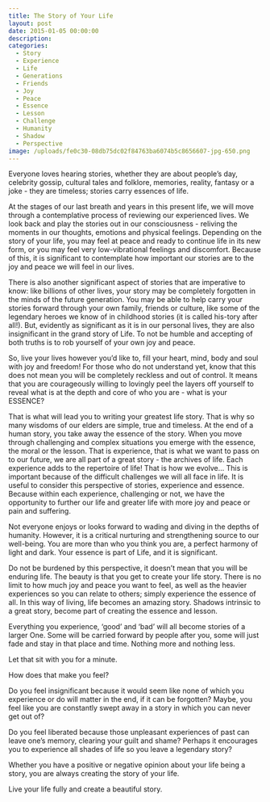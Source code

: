 ```yaml
---
title: The Story of Your Life
layout: post
date: 2015-01-05 00:00:00
description:
categories:
  - Story
  - Experience
  - Life
  - Generations
  - Friends
  - Joy
  - Peace
  - Essence
  - Lesson
  - Challenge
  - Humanity
  - Shadow
  - Perspective
image: /uploads/fe0c30-08db75dc02f84763ba6074b5c8656607-jpg-650.png
---
```



Everyone loves hearing stories, whether they are about people’s day, celebrity gossip, cultural tales and folklore, memories, reality, fantasy or a joke - they are timeless; stories carry essences of life.

At the stages of our last breath and years in this present life, we will move through a contemplative process of reviewing our experienced lives. We look back and play the stories out in our consciousness - reliving the moments in our thoughts, emotions and physical feelings. Depending on the story of your life, you may feel at peace and ready to continue life in its new form, or you may feel very low-vibrational feelings and discomfort. Because of this, it is significant to contemplate how important our stories are to the joy and peace we will feel in our lives.

There is also another significant aspect of stories that are imperative to know: like billions of other lives, your story may be completely forgotten in the minds of the future generation. You may be able to help carry your stories forward through your own family, friends or culture, like some of the legendary heroes we know of in childhood stories (it is called his-tory after all!). But, evidently as significant as it is in our personal lives, they are also insignificant in the grand story of Life. To not be humble and accepting of both truths is to rob yourself of your own joy and peace.

So, live your lives however you’d like to, fill your heart, mind, body and soul with joy and freedom! For those who do not understand yet, know that this does not mean you will be completely reckless and out of control. It means that you are courageously willing to lovingly peel the layers off yourself to reveal what is at the depth and core of who you are - what is your ESSENCE?

That is what will lead you to writing your greatest life story. That is why so many wisdoms of our elders are simple, true and timeless. At the end of a human story, you take away the essence of the story. When you move through challenging and complex situations you emerge with the essence, the moral or the lesson. That is experience, that is what we want to pass on to our future, we are all part of a great story - the archives of life. Each experience adds to the repertoire of life! That is how we evolve… This is important because of the difficult challenges we will all face in life. It is useful to consider this perspective of stories, experience and essence. Because within each experience, challenging or not, we have the opportunity to further our life and greater life with more joy and peace or pain and suffering.

Not everyone enjoys or looks forward to wading and diving in the depths of humanity. However, it is a critical nurturing and strengthening source to our well-being. You are more than who you think you are, a perfect harmony of light and dark. Your essence is part of Life, and it is significant.

Do not be burdened by this perspective, it doesn’t mean that you will be enduring life. The beauty is that you get to create your life story. There is no limit to how much joy and peace you want to feel, as well as the heavier experiences so you can relate to others; simply experience the essence of all. In this way of living, life becomes an amazing story. Shadows intrinsic to a great story, become part of creating the essence and lesson.

Everything you experience, ‘good’ and ‘bad’ will all become stories of a larger One. Some will be carried forward by people after you, some will just fade and stay in that place and time. Nothing more and nothing less.

Let that sit with you for a minute.

How does that make you feel?

Do you feel insignificant because it would seem like none of which you experience or do will matter in the end, if it can be forgotten? Maybe, you feel like you are constantly swept away in a story in which you can never get out of?

Do you feel liberated because those unpleasant experiences of past can leave one’s memory, clearing your guilt and shame? Perhaps it encourages you to experience all shades of life so you leave a legendary story?

Whether you have a positive or negative opinion about your life being a story, you are always creating the story of your life.

Live your life fully and create a beautiful story.